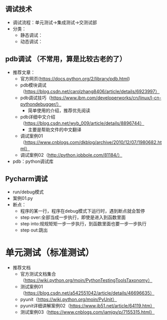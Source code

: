 ## 调试技术
  - 调试流程：单元测试->集成测试->交测试部
  - 分类：
    - 静态调试：
    - 动态调试：
## pdb调试 （不常用，算是比较古老的了）
  - 推荐文章：
     - 官方网页(https://docs.python.org/2/library/pdb.html)
     - pdb模块调试（https://blog.csdn.net/carolzhang8406/article/details/6923997）
     - pdb调试技巧（https://www.ibm.com/developerworks/cn/linux/l-cn-pythondebugger/）
        - 简单使用的介绍，推荐优先阅读
     - pdb详细中文介绍（https://blog.csdn.net/wyb_009/article/details/8896744）
        - 主要是帮助文件的中文翻译
     - 调试案例01（https://www.cnblogs.com/dkblog/archive/2010/12/07/1980682.html）
     - 调试案例02（http://python.jobbole.com/81184/）
  - pdb：python调试库
 
 ## Pycharm调试
  - run/debug模式
  - 案例01.py
  - 断点：
      - 程序的某一行，程序在debug模式下运行时，遇到断点就会暂停
      - step over:全部当成一步执行，即使是进入到函数里面
      - step into:规规矩矩一步一步执行，到函数里面也要一步一步执行
      - step out:跳出
       
  # 单元测试（标准测试）
   - 推荐文档
     - 官方测试文档集合（https://wiki.python.org/moin/PythonTestingToolsTaxonomy）
     - 测试案例01（https://blog.csdn.net/a542551042/article/details/46696635）
     - pyunit（https://wiki.python.org/moin/PyUnit）
     - pyunit详细讲解案例02（https://www.jb51.net/article/64119.htm）
     - 测试案例03（https://www.cnblogs.com/iamjqy/p/7155315.html）
  
  
  
  
  
  
  
  
  
  
  
  
  
  
  
  
     
     
     
     
     
    